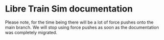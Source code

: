 # Libre Train Sim documentation

Please note, for the time being there will be a lot of force pushes onto the main branch. We will stop using force pushes as soon as the documentation was completely migrated.
